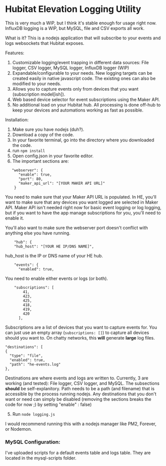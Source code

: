 # Hubitat Elevation Logging Utility

This is very much a WIP, but I think it's stable enough for usage right now. InfluxDB logging is a WIP, but MySQL, file and CSV exports all work.

What is it?
This is a nodejs application that will subscribe to your events and logs websockets that Hubitat exposes.

Features:
  1. Customizable logging/event trapping in different data sources: File logger, CSV logger, MySQL logger, InfluxDB logger (WIP)
  2. Expandable/configurable to your needs. New logging targets can be created easily in native javascript code. The existing ones can also be modified to your needs.
  2. Allows you to capture events only from devices that you want (subscription model[ish]).
  4. Web based device selector for event subscriptions using the Maker API.
  5. No additional load on your Hubitat hub. All processing is done off-hub to keep your devices and automations working as fast as possible.
  
Installation:
  1. Make sure you have nodejs (duh?).
  2. Download a copy of the code.
  3. In your favorite terminal, go into the directory where you downloaded the code.
  4. run ```npm install```
  5. Open config.json in your favorite editor.
  6. The important sections are:
   
```
   "webserver": {
      "enable": true,
      "port": 80,
      "maker_api_url": "[YOUR MAKER API URL]"
    }
```
You need to make sure that your Maker API URL is populated. In HE, you'll want to make sure that any devices you want logged are selected in Maker API.
Maker API isn't needed right now for basic event logging or log logging, but if you want to have the app manage subscriptions for you, you'll need to enable it.
    
You'll also want to make sure the webserver port doesn't conflict with anything else you have running.
    
```
    "hub": {
    "hub_host": "[YOUR HE IP/DNS NAME]",
```
    
hub_host is the IP or DNS name of your HE hub.
    
```
    "events": {
      "enabled": true,
```
    
You need to enable either events or logs (or both).
    
```
    "subscriptions": [
        41,
        423,
        425,
        418,
        419,
        420
      ],
```

Subscriptions are a list of devices that you want to capture events for. You can just use an empty array (```subscriptions: []```) to capture all devices should you want to. On chatty networks, this **will** generate **large** log files.
      
```
"destinations": [
{
  "type": "file",
  "enabled": true,
  "path": "he-events.log"
},
```

Destinations are where events and logs are written to. Currently, 3 are working (and tested): File logger, CSV logger, and MySQL. The subsections **should** be self-explanitory. Path needs to be a path (and filename) that is accessible by the process running nodejs. Any destinations that you don't want or need can simply be disabled (removing the sections breaks the code for now ;) by setting "enable" : false)

5. Run ```node logging.js```

I would recommend running this with a nodejs manager like PM2, Forever, or Nodemon.

### MySQL Configuration:
I've uploaded scripts for a default events table and logs table. They are located in the mysql-scripts folder.
